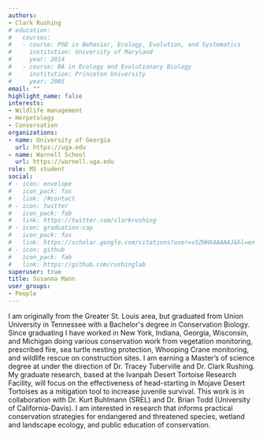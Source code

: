 ```yaml
---
authors:
- Clark Rushing
# education:
#   courses:
#   - course: PhD in Behavior, Ecology, Evolution, and Systematics
#     institution: University of Maryland
#     year: 2014
#   - course: BA in Ecology and Evolutionary Biology
#     institution: Princeton University
#     year: 2005
email: ""
highlight_name: false
interests:
- Wildlife management
- Herpetology
- Conservation
organizations:
- name: University of Georgia
  url: https://uga.edu
- name: Warnell School
  url: https://warnell.uga.edu
role: MS student
social:
# - icon: envelope
#   icon_pack: fas
#   link: /#contact
# - icon: twitter
#   icon_pack: fab
#   link: https://twitter.com/clarkrushing
# - icon: graduation-cap
#   icon_pack: fas
#   link: https://scholar.google.com/citations?user=v5ZHHX4AAAAJ&hl=en
# - icon: github
#   icon_pack: fab
#   link: https://github.com/rushinglab
superuser: true
title: Susanna Mann
user_groups:
- People
---
```


I am originally from the Greater St. Louis area, but graduated from Union University in Tennessee with a Bachelor's degree in Conservation Biology. Since graduating I have worked in New York, Indiana, Georgia, Wisconsin, and Michigan doing various conservation work from vegetation monitoring, prescribed fire, sea turtle nesting protection, Whooping Crane monitoring, and wildlife rescue on construction sites. I am earning a Master’s of science degree at under the direction of Dr. Tracey Tuberville and Dr. Clark Rushing. My graduate research, based at the Ivanpah Desert Tortoise Research Facility, will focus on the effectiveness of head-starting in Mojave Desert Tortoises as a mitigation tool to increase juvenile survival. This work is in collaboration with Dr. Kurt Buhlmann (SREL) and Dr. Brian Todd (University of California-Davis). I am interested in research that informs practical conservation strategies for endangered and threatened species, wetland and landscape ecology, and public education of conservation.